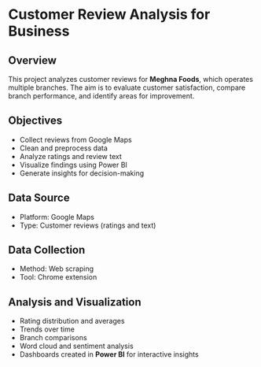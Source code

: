 # Customer Review Analysis for Business

## Overview
This project analyzes customer reviews for **Meghna Foods**, which operates multiple branches. The aim is to evaluate customer satisfaction, compare branch performance, and identify areas for improvement.

## Objectives
- Collect reviews from Google Maps  
- Clean and preprocess data  
- Analyze ratings and review text  
- Visualize findings using Power BI  
- Generate insights for decision-making  

## Data Source
- Platform: Google Maps  
- Type: Customer reviews (ratings and text)  

## Data Collection
- Method: Web scraping  
- Tool: Chrome extension  

## Analysis and Visualization
- Rating distribution and averages  
- Trends over time  
- Branch comparisons  
- Word cloud and sentiment analysis  
- Dashboards created in **Power BI** for interactive insights  
